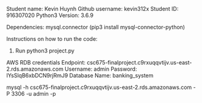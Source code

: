 Student name: Kevin Huynh
Github username: kevin312x
Student ID: 916307020
Python3 Version: 3.6.9

Dependencies:
mysql.connector (pip3 install mysql-connector-python)

Instructions on how to run the code:

1. Run python3 project.py

AWS RDB credentials
Endpoint: csc675-finalproject.c9rxuqqvtijv.us-east-2.rds.amazonaws.com
Username: admin
Password: IYsSlqB6xbDCN9rjRmJ9
Database Name: banking_system

mysql -h csc675-finalproject.c9rxuqqvtijv.us-east-2.rds.amazonaws.com -P 3306 -u admin -p